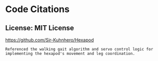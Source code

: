 # Code Citations

## License: MIT License
https://github.com/Sir-Kuhnhero/Hexapod

```
Referenced the walking gait algorithm and servo control logic for implementing the hexapod's movement and leg coordination.
```



